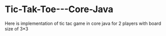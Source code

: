 # Tic-Tak-Toe---Core-Java
Here is implementation of tic tac game in core java for 2 players with board size of 3*3
